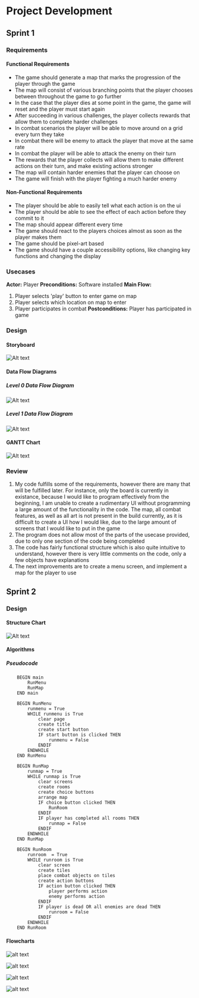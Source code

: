 # __Project Development__

## __Sprint 1__

### __Requirements__

#### __Functional Requirements__
* The game should generate a map that marks the progression of the player through the game
* The map will consist of various branching points that the player chooses between throughout the game to go further
* In the case that the player dies at some point in the game, the game will reset and the player must start again
* After succeeding in various challenges, the player collects rewards that allow them to complete harder challenges
* In combat scenarios the player will be able to move around on a grid every turn they take
* In combat there will be enemy to attack the player that move at the same rate
* In combat the player will be able to attack the enemy on their turn
* The rewards that the player collects will allow them to make different actions on their turn, and make existing actions stronger
* The map will contain harder enemies that the player can choose on
* The game will finish with the player fighting a much harder enemy

#### __Non-Functional Requirements__
* The player should be able to easily tell what each action is on the ui
* The player should be able to see the effect of each action before they commit to it
* The map should appear different every time
* The game should react to the players choices almost as soon as the player makes them
* The game should be pixel-art based
* The game should have a couple accessibility options, like changing key functions and changing the display

### __Usecases__
__Actor:__ Player
__Preconditions:__ Software installed
__Main Flow:__
1. Player selects 'play' button to enter game on map
1. Player selects which location on map to enter
1. Player participates in combat
__Postconditions:__ Player has participated in game

### __Design__

#### __Storyboard__
![Alt text](Images%20and%20other%20files/Storyboard.png)

#### __Data Flow Diagrams__

##### __Level 0 Data Flow Diagram__
![Alt text](Images%20and%20other%20files/Level%200%20Data%20Flow%20Diagram.png)

##### __Level 1 Data Flow Diagram__
![Alt text](Images%20and%20other%20files/Level%201%20Data%20Flow%20Diagram.png)

#### __GANTT Chart__
![Alt text](Images%20and%20other%20files/Online%20Gantt%2020250520.png)

### __Review__
1. My code fulfills some of the requirements, however there are many that will be fulfilled later. For instance, only the board is currently in existance, because I would like to program effectively from the beginning, I am unable to create a rudimentary UI without programming a large amount of the functionality in the code. The map, all combat features, as well as all art is not present in the build currently, as it is difficult to create a UI how I would like, due to the large amount of screens that I would like to put in the game
1. The program does not allow most of the parts of the usecase provided, due to only one section of the code being completed
1. The code has fairly functional structure which is also quite intuitive to understand, however there is very little comments on the code, only a few objects have explanations
1. The next improvements are to create a menu screen, and implement a map for the player to use

## __Sprint 2__

### __Design__

#### __Structure Chart__
![Alt text](Images%20and%20other%20files/Screenshot%202025-06-11%20093929.png)

#### __Algorithms__

##### __Pseudocode__
```
    BEGIN main
        RunMenu
        RunMap
    END main

    BEGIN RunMenu
        runmenu = True
        WHILE runmenu is True
            clear page
            create title
            create start button
            IF start button is clicked THEN
                runmenu = False
            ENDIF
        ENDWHILE
    END RunMenu

    BEGIN RunMap
        runmap = True
        WHILE runmap is True
            clear screens
            create rooms
            create choice buttons
            arrange map
            IF choice button clicked THEN
                RunRoom
            ENDIF
            IF player has completed all rooms THEN
                runmap = False
            ENDIF
        ENDWHILE
    END RunMap

    BEGIN RunRoom
        runroom  = True
        WHILE runroom is True
            clear screen
            create tiles
            place combat objects on tiles
            create action buttons
            IF action button clicked THEN
                player performs action
                enemy performs action
            ENDIF
            IF player is dead OR all enemies are dead THEN
                runroom = False
            ENDIF
        ENDWHILE
    END RunRoom
```

#### __Flowcharts__
![alt text](<Images and other files/main flowchart.png>)

![alt text](<Images and other files/runmenu flowchart.png>)

![alt text](<Images and other files/runmap flowchart.png>)

![alt text](<Images and other files/runroom flowchart.png>)